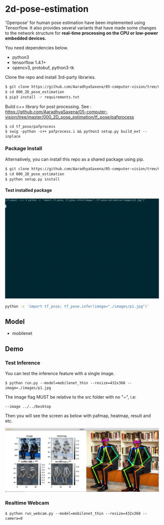 # 2d-pose-estimation

'Openpose' for human pose estimation have been implemented using Tensorflow. It also provides several variants that have made some changes to the network structure for **real-time processing on the CPU or low-power embedded devices.**

You need dependencies below.

- python3
- tensorflow 1.4.1+
- opencv3, protobuf, python3-tk

Clone the repo and install 3rd-party libraries.

```bash
$ git clone https://github.com/AaradhyaSaxena/05-computer-vision/tree/master/000_2D_pose_estimation
$ cd 000_2D_pose_estimation
$ pip3 install -r requirements.txt
```

Build c++ library for post processing. See : https://github.com/AaradhyaSaxena/05-computer-vision/tree/master/000_2D_pose_estimation/tf_pose/pafprocess
```
$ cd tf_pose/pafprocess
$ swig -python -c++ pafprocess.i && python3 setup.py build_ext --inplace
```
### Package Install

Alternatively, you can install this repo as a shared package using pip.

```bash
$ git clone https://github.com/AaradhyaSaxena/05-computer-vision/tree/master/000_2D_pose_estimation
$ cd 000_2D_pose_estimation
$ python setup.py install
```

#### Test installed package
![package_install_result](./etcs/imgcat0.gif)
```bash
python -c 'import tf_pose; tf_pose.infer(image="./images/p1.jpg")'
```


## Model 
- mobilenet

## Demo

### Test Inference

You can test the inference feature with a single image.

```
$ python run.py --model=mobilenet_thin --resize=432x368 --image=./images/p1.jpg
```

The image flag MUST be relative to the src folder with no "~", i.e:
```
--image ../../Desktop
```

Then you will see the screen as below with pafmap, heatmap, result and etc.

![inferent_result](./etcs/inference_result2.png)

### Realtime Webcam

```
$ python run_webcam.py --model=mobilenet_thin --resize=432x368 --camera=0
```
